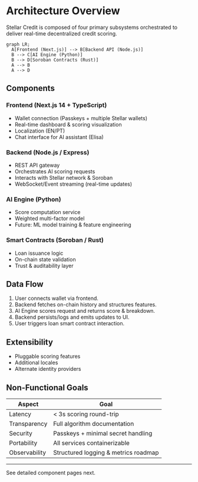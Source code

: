 # Architecture Overview

Stellar Credit is composed of four primary subsystems orchestrated to deliver real-time decentralized credit scoring.

```mermaid
graph LR;
  A[Frontend (Next.js)] --> B[Backend API (Node.js)]
  B --> C[AI Engine (Python)]
  B --> D[Soroban Contracts (Rust)]
  A --> B
  A --> D
```

## Components
### Frontend (Next.js 14 + TypeScript)
- Wallet connection (Passkeys + multiple Stellar wallets)
- Real-time dashboard & scoring visualization
- Localization (EN/PT)
- Chat interface for AI assistant (Elisa)

### Backend (Node.js / Express)
- REST API gateway
- Orchestrates AI scoring requests
- Interacts with Stellar network & Soroban
- WebSocket/Event streaming (real-time updates)

### AI Engine (Python)
- Score computation service
- Weighted multi-factor model
- Future: ML model training & feature engineering

### Smart Contracts (Soroban / Rust)
- Loan issuance logic
- On-chain state validation
- Trust & auditability layer

## Data Flow
1. User connects wallet via frontend.
2. Backend fetches on-chain history and structures features.
3. AI Engine scores request and returns score & breakdown.
4. Backend persists/logs and emits updates to UI.
5. User triggers loan smart contract interaction.

## Extensibility
- Pluggable scoring features
- Additional locales
- Alternate identity providers

## Non-Functional Goals
| Aspect | Goal |
|--------|------|
| Latency | < 3s scoring round-trip |
| Transparency | Full algorithm documentation |
| Security | Passkeys + minimal secret handling |
| Portability | All services containerizable |
| Observability | Structured logging & metrics roadmap |

---
See detailed component pages next.
